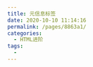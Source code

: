 ```yaml
---
title: 元信息标签
date: 2020-10-10 11:14:16
permalink: /pages/8863a1/
categories:
  - HTML进阶
tags:
  - 
---
```

